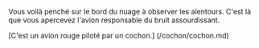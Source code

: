 Vous voilà penché sur le bord du nuage à observer les alentours.
C'est là que vous apercevez l'avion responsable du bruit assourdissant.

[C'est un avion rouge piloté par un cochon.] (/cochon/cochon.md)
